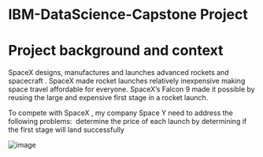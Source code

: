 # IBM-DataScience-Capstone Project 

# Project background and context
SpaceX designs, manufactures and launches advanced rockets and spacecraft . 
SpaceX made rocket launches relatively inexpensive making space travel affordable for everyone. 
SpaceX’s Falcon 9 made it possible by reusing the large and expensive first stage in a rocket launch. 

To compete with SpaceX , my company Space Y need to address the following problems: 
determine the price of each launch by determining 
if the first stage will land successfully

![image](https://user-images.githubusercontent.com/17914589/144726846-490c4864-938b-404d-b3c8-be14fc98ca20.png)


